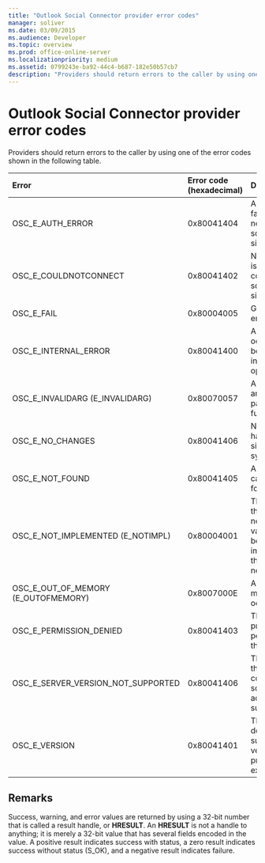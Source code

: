 ```yaml
---
title: "Outlook Social Connector provider error codes"
manager: soliver
ms.date: 03/09/2015
ms.audience: Developer
ms.topic: overview
ms.prod: office-online-server
ms.localizationpriority: medium
ms.assetid: 0799243e-ba92-44c4-b687-182e50b57cb7
description: "Providers should return errors to the caller by using one of the error codes shown in the following table."
---
```


# Outlook Social Connector provider error codes

Providers should return errors to the caller by using one of the error codes shown in the following table. 
  
|**Error**|**Error code (hexadecimal)**|**Description**|
|:-----|:-----|:-----|
|OSC_E_AUTH_ERROR  <br/> |0x80041404  <br/> |Authentication failed on the network of the social network site. |
|OSC_E_COULDNOTCONNECT  <br/> |0x80041402  <br/> |No connection is available to connect to the social network site. |
|OSC_E_FAIL  <br/> |0x80004005  <br/> |General failure error. |
|OSC_E_INTERNAL_ERROR  <br/> |0x80041400  <br/> |An internal error occurred because of an invalid operation. |
|OSC_E_INVALIDARG (E_INVALIDARG)  <br/> |0x80070057  <br/> |An invalid argument was passed to a function. |
|OSC_E_NO_CHANGES  <br/> |0x80041406  <br/> |No changes have occurred since the last synchronization. |
|OSC_E_NOT_FOUND  <br/> |0x80041405  <br/> |A resource cannot be found. |
|OSC_E_NOT_IMPLEMENTED (E_NOTIMPL)  <br/> |0x80004001  <br/> |The request to the social network site is valid but has not been implemented by the social network site. |
|OSC_E_OUT_OF_MEMORY (E_OUTOFMEMORY)  <br/> |0x8007000E  <br/> |An out-of-memory error occurred. |
|OSC_E_PERMISSION_DENIED  <br/> |0x80041403  <br/> |The OSC provider denied permission for the resource. |
|OSC_E_SERVER_VERSION_NOT_SUPPORTED  <br/> |0x80041406  <br/> |The version of the server to configure the social network account is not supported. |
|OSC_E_VERSION  <br/> |0x80041401  <br/> |The provider does not support this version of OSC provider extensibility. |
   
## Remarks

Success, warning, and error values are returned by using a 32-bit number that is called a result handle, or **HRESULT**. An **HRESULT** is not a handle to anything; it is merely a 32-bit value that has several fields encoded in the value. A positive result indicates success with status, a zero result indicates success without status (S_OK), and a negative result indicates failure. 
  

